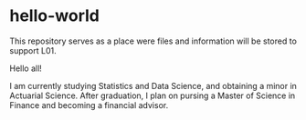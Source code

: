 # hello-world
This repository serves as a place were files and information will be stored to support L01.

Hello all!

I am currently studying Statistics and Data Science, and obtaining a minor in Actuarial Science. After graduation, I plan on pursing a Master of Science in Finance and becoming a financial advisor. 
  
